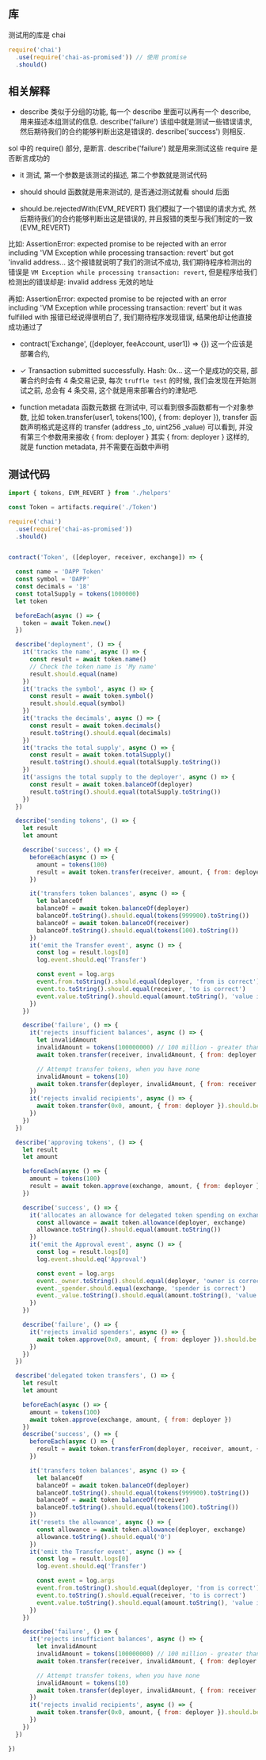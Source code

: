 
## 库

测试用的库是 chai

```js
require('chai')
  .use(require('chai-as-promised')) // 使用 promise
  .should()
```

## 相关解释

* describe
类似于分组的功能, 每一个 describe 里面可以再有一个 describe, 用来描述本组测试的信息.
describe('failure') 该组中就是测试一些错误请求, 然后期待我们的合约能够判断出这是错误的.
describe('success') 则相反.

sol 中的 require() 部分, 是断言.
describe('failure') 就是用来测试这些 require 是否断言成功的

* it
测试, 第一个参数是该测试的描述, 第二个参数就是测试代码

* should
should 函数就是用来测试的, 是否通过测试就看 should 后面

* should.be.rejectedWith(EVM_REVERT)
我们模拟了一个错误的请求方式, 然后期待我们的合约能够判断出这是错误的, 并且报错的类型与我们制定的一致(EVM_REVERT)

比如: AssertionError: expected promise to be rejected with an error including 'VM Exception while processing transaction: revert' but got 'invalid address...
这个报错就说明了我们的测试不成功, 我们期待程序检测出的错误是 `VM Exception while processing transaction: revert`,
但是程序给我们检测出的错误却是: invalid address 无效的地址

再如: AssertionError: expected promise to be rejected with an error including 'VM Exception while processing transaction: revert' but it was fulfilled with
报错已经说得很明白了, 我们期待程序发现错误, 结果他却让他直接成功通过了


* contract('Exchange', ([deployer, feeAccount, user1]) => {})
这一个应该是部署合约,

* ✓ Transaction submitted successfully. Hash: 0x...
这一个是成功的交易, 部署合约时会有 4 条交易记录, 每次 `truffle test` 的时候,
我们会发现在开始测试之前, 总会有 4 条交易, 这个就是用来部署合约的津贴吧.

* function metadata 函数元数据
在测试中, 可以看到很多函数都有一个对象参数, 比如
token.transfer(user1, tokens(100), { from: deployer }),
transfer 函数声明格式是这样的 transfer (address _to, uint256 _value)
可以看到, 并没有第三个参数用来接收 { from: deployer }
其实 { from: deployer } 这样的, 就是 function metadata,
并不需要在函数中声明

## 测试代码

```js
import { tokens, EVM_REVERT } from './helpers'

const Token = artifacts.require('./Token')

require('chai')
  .use(require('chai-as-promised'))
  .should()


contract('Token', ([deployer, receiver, exchange]) => {

  const name = 'DAPP Token'
  const symbol = 'DAPP'
  const decimals = '18'
  const totalSupply = tokens(1000000)
  let token

  beforeEach(async () => {
    token = await Token.new()
  })

  describe('deployment', () => {
    it('tracks the name', async () => {
      const result = await token.name()
      // Check the token name is 'My name'
      result.should.equal(name)
    })
    it('tracks the symbol', async () => {
      const result = await token.symbol()
      result.should.equal(symbol)
    })
    it('tracks the decimals', async () => {
      const result = await token.decimals()
      result.toString().should.equal(decimals)
    })
    it('tracks the total supply', async () => {
      const result = await token.totalSupply()
      result.toString().should.equal(totalSupply.toString())
    })
    it('assigns the total supply to the deployer', async () => {
      const result = await token.balanceOf(deployer)
      result.toString().should.equal(totalSupply.toString())
    })
  })

  describe('sending tokens', () => {
    let result
    let amount

    describe('success', () => {
      beforeEach(async () => {
        amount = tokens(100)
        result = await token.transfer(receiver, amount, { from: deployer })
      })

      it('transfers token balances', async () => {
        let balanceOf
        balanceOf = await token.balanceOf(deployer)
        balanceOf.toString().should.equal(tokens(999900).toString())
        balanceOf = await token.balanceOf(receiver)
        balanceOf.toString().should.equal(tokens(100).toString())
      })
      it('emit the Transfer event', async () => {
        const log = result.logs[0]
        log.event.should.eq('Transfer')

        const event = log.args
        event.from.toString().should.equal(deployer, 'from is correct')
        event.to.toString().should.equal(receiver, 'to is correct')
        event.value.toString().should.equal(amount.toString(), 'value is correct')
      })
    })

    describe('failure', () => {
      it('rejects insufficient balances', async () => {
        let invalidAmount
        invalidAmount = tokens(100000000) // 100 million - greater than total supply
        await token.transfer(receiver, invalidAmount, { from: deployer }).should.be.rejectedWith(EVM_REVERT)

        // Attempt transfer tokens, when you have none
        invalidAmount = tokens(10)
        await token.transfer(deployer, invalidAmount, { from: receiver }).should.be.rejectedWith(EVM_REVERT)
      })
      it('rejects invalid recipients', async () => {
        await token.transfer(0x0, amount, { from: deployer }).should.be.rejected
      })
    })
  })

  describe('approving tokens', () => {
    let result
    let amount

    beforeEach(async () => {
      amount = tokens(100)
      result = await token.approve(exchange, amount, { from: deployer })
    })

    describe('success', () => {
      it('allocates an allowance for delegated token spending on exchange', async () => {
        const allowance = await token.allowance(deployer, exchange)
        allowance.toString().should.equal(amount.toString())
      })
      it('emit the Approval event', async () => {
        const log = result.logs[0]
        log.event.should.eq('Approval')

        const event = log.args
        event._owner.toString().should.equal(deployer, 'owner is correct')
        event._spender.should.equal(exchange, 'spender is correct')
        event._value.toString().should.equal(amount.toString(), 'value is correct')
      })
    })

    describe('failure', () => {
      it('rejects invalid spenders', async () => {
        await token.approve(0x0, amount, { from: deployer }).should.be.rejected
      })
    })
  })

  describe('delegated token transfers', () => {
    let result
    let amount

    beforeEach(async () => {
      amount = tokens(100)
      await token.approve(exchange, amount, { from: deployer })
    })
    describe('success', () => {
      beforeEach(async () => {
        result = await token.transferFrom(deployer, receiver, amount, { from: exchange })
      })

      it('transfers token balances', async () => {
        let balanceOf
        balanceOf = await token.balanceOf(deployer)
        balanceOf.toString().should.equal(tokens(999900).toString())
        balanceOf = await token.balanceOf(receiver)
        balanceOf.toString().should.equal(tokens(100).toString())
      })
      it('resets the allowance', async () => {
        const allowance = await token.allowance(deployer, exchange)
        allowance.toString().should.equal('0')
      })
      it('emit the Transfer event', async () => {
        const log = result.logs[0]
        log.event.should.eq('Transfer')

        const event = log.args
        event.from.toString().should.equal(deployer, 'from is correct')
        event.to.toString().should.equal(receiver, 'to is correct')
        event.value.toString().should.equal(amount.toString(), 'value is correct')
      })
    })

    describe('failure', () => {
      it('rejects insufficient balances', async () => {
        let invalidAmount
        invalidAmount = tokens(100000000) // 100 million - greater than total supply
        await token.transfer(receiver, invalidAmount, { from: deployer }).should.be.rejectedWith(EVM_REVERT)

        // Attempt transfer tokens, when you have none
        invalidAmount = tokens(10)
        await token.transfer(deployer, invalidAmount, { from: receiver }).should.be.rejectedWith(EVM_REVERT)
      })
      it('rejects invalid recipients', async () => {
        await token.transfer(0x0, amount, { from: deployer }).should.be.rejected
      })
    })
  })

})
```